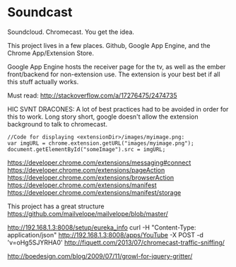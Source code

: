 # Soundcast

Soundcloud. Chromecast. You get the idea.

This project lives in a few places. Github, Google App Engine, and the Chrome App/Extension Store.

Google App Engine hosts the receiver page for the tv, as well as the ember front/backend for non-extension use. The extension is your best bet if all this stuff actually works.

Must read: http://stackoverflow.com/a/17276475/2474735

HIC SVNT DRACONES: A lot of best practices had to be avoided in order for this to work. Long story short, google doesn't allow the extension background to talk to chromecast.

```
//Code for displaying <extensionDir>/images/myimage.png:
var imgURL = chrome.extension.getURL("images/myimage.png");
document.getElementById("someImage").src = imgURL;
```

https://developer.chrome.com/extensions/messaging#connect
https://developer.chrome.com/extensions/pageAction
https://developer.chrome.com/extensions/browserAction
https://developer.chrome.com/extensions/manifest
https://developer.chrome.com/extensions/manifest/storage

This project has a great structure https://github.com/mailvelope/mailvelope/blob/master/

http://192.168.1.3:8008/setup/eureka_info
curl -H "Content-Type: application/json" http://192.168.1.3:8008/apps/YouTube -X POST -d 'v=oHg5SJYRHA0'
http://fiquett.com/2013/07/chromecast-traffic-sniffing/


http://boedesign.com/blog/2009/07/11/growl-for-jquery-gritter/
